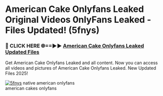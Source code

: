 # American Cake Onlyfans Leaked Original Videos 0nlyFans Leaked - Files Updated! (5fnys)

<h3>🔴 CLICK HERE 🌐==►► <a href="https://tinyurl.com/2jnfzry5" rel="nofollow">American Cake Onlyfans Leaked Updated Files</a></h3>

Get American Cake Onlyfans Leaked and all content. Now you can access all videos and pictures of American Cake Onlyfans Leaked. New Updated Files 2025!

[![5fnys](https://i.imgur.com/GyGTBgg.gif)](https://tinyurl.com/2jnfzry5)
native american onlyfans<br>
american cakes onlyfans